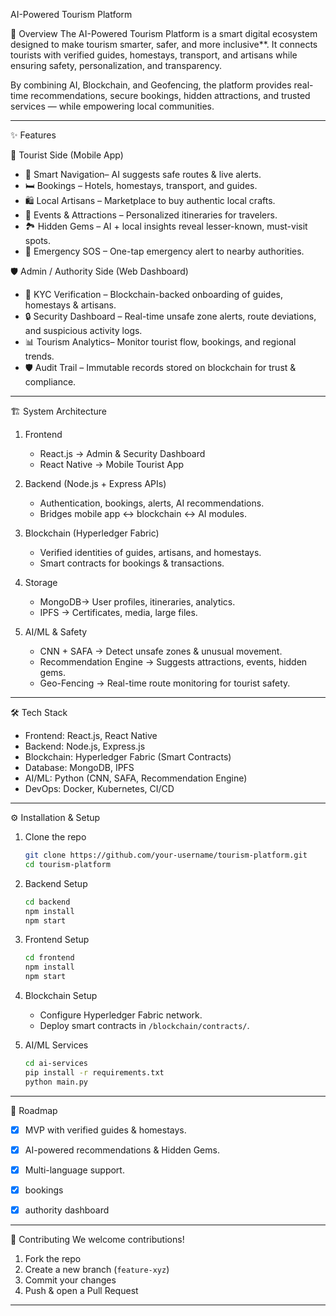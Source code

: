  AI-Powered Tourism Platform

🚀 Overview
The AI-Powered Tourism Platform is a smart digital ecosystem designed to make tourism smarter, safer, and more inclusive**. It connects tourists with verified guides, homestays, transport, and artisans while ensuring safety, personalization, and transparency.

By combining AI, Blockchain, and Geofencing, the platform provides real-time recommendations, secure bookings, hidden attractions, and trusted services — while empowering local communities.

---

✨ Features

 👤 Tourist Side (Mobile App)
- 📍 Smart Navigation– AI suggests safe routes & live alerts.
- 🛏️ Bookings – Hotels, homestays, transport, and guides.
- 🛍️ Local Artisans – Marketplace to buy authentic local crafts.
- 📸 Events & Attractions – Personalized itineraries for travelers.
- 🏞️ Hidden Gems – AI + local insights reveal lesser-known, must-visit spots.
- 🚨 Emergency SOS – One-tap emergency alert to nearby authorities.

🛡️ Admin / Authority Side (Web Dashboard)
- 🧾 KYC Verification – Blockchain-backed onboarding of guides, homestays & artisans.
- 🔒 Security Dashboard – Real-time unsafe zone alerts, route deviations, and suspicious activity logs.
- 📊 Tourism Analytics– Monitor tourist flow, bookings, and regional trends.
- 🛡️ Audit Trail – Immutable records stored on blockchain for trust & compliance.

---

 🏗️ System Architecture

1. Frontend
   - React.js → Admin & Security Dashboard
   - React Native → Mobile Tourist App

2. Backend (Node.js + Express APIs)
   - Authentication, bookings, alerts, AI recommendations.
   - Bridges mobile app ↔ blockchain ↔ AI modules.

3. Blockchain (Hyperledger Fabric)
   - Verified identities of guides, artisans, and homestays.
   - Smart contracts for bookings & transactions.

4. Storage
   - MongoDB→ User profiles, itineraries, analytics.
   - IPFS → Certificates, media, large files.

5. AI/ML & Safety
   - CNN + SAFA → Detect unsafe zones & unusual movement.
   - Recommendation Engine → Suggests attractions, events, hidden gems.
   - Geo-Fencing → Real-time route monitoring for tourist safety.

---

 🛠️ Tech Stack

- Frontend: React.js, React Native
- Backend: Node.js, Express.js
- Blockchain: Hyperledger Fabric (Smart Contracts)
- Database: MongoDB, IPFS
- AI/ML: Python (CNN, SAFA, Recommendation Engine)
- DevOps: Docker, Kubernetes, CI/CD

---

⚙️ Installation & Setup

1. Clone the repo
   ```bash
   git clone https://github.com/your-username/tourism-platform.git
   cd tourism-platform
   ```

2. Backend Setup
   ```bash
   cd backend
   npm install
   npm start
   ```

3. Frontend Setup
   ```bash
   cd frontend
   npm install
   npm start
   ```

4. Blockchain Setup
   - Configure Hyperledger Fabric network.
   - Deploy smart contracts in `/blockchain/contracts/`.

5. AI/ML Services
   ```bash
   cd ai-services
   pip install -r requirements.txt
   python main.py
   ```

---

 📌 Roadmap
- [x] MVP with verified guides & homestays.
- [x] AI-powered recommendations & Hidden Gems.
- [x] Multi-language support.
- [x] bookings
- [x] authority dashboard


---

 🤝 Contributing
We welcome contributions!
1. Fork the repo
2. Create a new branch (`feature-xyz`)
3. Commit your changes
4. Push & open a Pull Request

---
